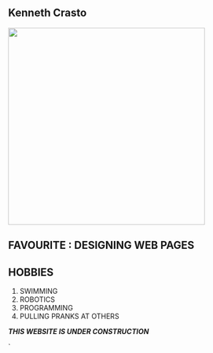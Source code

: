 ## Kenneth Crasto  

<img src="https://s-media-cache-ak0.pinimg.com/originals/44/41/7d/44417de181d07ddc7a30e0d869823623.jpg" width="400">

## FAVOURITE : DESIGNING WEB PAGES

## HOBBIES

1. SWIMMING
1. ROBOTICS
1. PROGRAMMING
1. PULLING PRANKS AT OTHERS

 
**_THIS WEBSITE IS UNDER CONSTRUCTION_**


`
